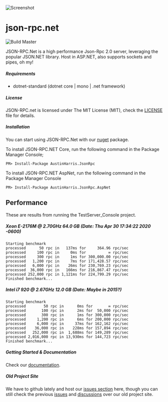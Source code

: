 
![Screenshot](http://i.imgur.com/rxHaXLb.png)

json-rpc.net
============
![Build Master](https://github.com/Astn/JSON-RPC.NET/workflows/Build%20Master/badge.svg)

JSON-RPC.Net is a high performance Json-Rpc 2.0 server, leveraging the popular JSON.NET library. Host in ASP.NET, also supports sockets and pipes, oh my!

##### Requirements
* dotnet-standard (dotnet core | mono | .net framework)

##### License
JSON-RPC.net is licensed under The MIT License (MIT), check the [LICENSE](https://github.com/CoiniumServ/JSON-RPC.NET/blob/master/LICENSE) file for details.

##### Installation

You can start using JSON-RPC.Net with our [nuget](https://www.nuget.org/packages/AustinHarris.JsonRpc/) package.

To install JSON-RPC.NET Core, run the following command in the Package Manager Console;

```
PM> Install-Package AustinHarris.JsonRpc
```

To install JSON-RPC.NET AspNet, run the following command in the Package Manager Console

```
PM> Install-Package AustinHarris.JsonRpc.AspNet
```

## Performance

These are results from running the TestServer_Console project.

##### Xeon E-2176M @ 2.70GHz 64.0 GB (Date: Thu Apr 30 17:34:22 2020 -0600)

```
Starting benchmark
processed      50 rpc in   137ms for     364.96 rpc/sec
processed     100 rpc in     0ms for          ∞ rpc/sec
processed     300 rpc in     1ms for 300,000.00 rpc/sec
processed   1,200 rpc in     7ms for 171,428.57 rpc/sec
processed   6,000 rpc in    26ms for 230,769.23 rpc/sec
processed  36,000 rpc in   166ms for 216,867.47 rpc/sec
processed 252,000 rpc in 1,121ms for 224,799.29 rpc/sec
Finished benchmark...
```

##### Intel i7 920 @ 2.67GHz 12.0 GB (Date: Maybe in 2015?)
> 
```
Starting benchmark
processed        50 rpc in      0ms for       ∞ rpc/sec
processed       100 rpc in      2ms for  50,000 rpc/sec
processed       300 rpc in      1ms for 300,000 rpc/sec
processed     1,200 rpc in      6ms for 200,000 rpc/sec
processed     6,000 rpc in     37ms for 162,162 rpc/sec
processed    36,000 rpc in    228ms for 157,894 rpc/sec
processed   252,000 rpc in  1,688ms for 149,289 rpc/sec
processed 2,016,000 rpc in 13,930ms for 144,723 rpc/sec
Finished benchmark...
```





##### Getting Started & Documentation

Check our [documentation](https://github.com/Astn/JSON-RPC.NET/wiki).

##### Old Project Site

We have to github lately and host our [issues section](https://github.com/Astn/JSON-RPC.NET/issues) here, though you can still check the previous [issues](https://jsonrpc2.codeplex.com/workitem/list/basic) and [discussions](https://jsonrpc2.codeplex.com/discussions) over our old project site.
